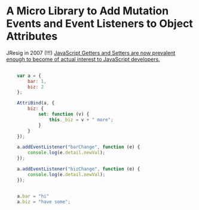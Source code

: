 # A Micro Library to Add Mutation Events and Event Listeners to Object Attributes

JResig in 2007 (!!!)
[JavaScript Getters and Setters are now prevalent enough to become of actual interest to JavaScript developers.](http://ejohn.org/blog/javascript-getters-and-setters/)

```javascript
    
    var a = {
        bar: 1,
        biz: 2
    };

    AttriBind(a, {
        biz: {
            set: function (v) {
                this._biz = v + " more";
            }
        }
    });

    a.addEventListener("barChange", function (e) {
        console.log(e.detail.newVal);
    });

    a.addEventListener("bizChange", function (e) {
        console.log(e.detail.newVal);
    });


    a.bar = "hi"
    a.biz = "have some";

```


